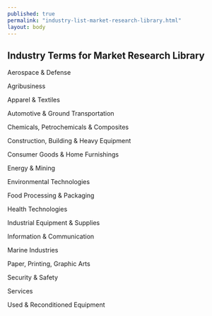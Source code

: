 ```yaml
---
published: true
permalink: "industry-list-market-research-library.html"
layout: body
---
```


## Industry Terms for Market Research Library

Aerospace &amp; Defense

Agribusiness

Apparel &amp; Textiles

Automotive &amp; Ground Transportation

Chemicals, Petrochemicals &amp; Composites

Construction, Building &amp; Heavy Equipment

Consumer Goods &amp; Home Furnishings

Energy &amp; Mining

Environmental Technologies

Food Processing &amp; Packaging

Health Technologies

Industrial Equipment &amp; Supplies

Information &amp; Communication

Marine Industries

Paper, Printing, Graphic Arts

Security &amp; Safety

Services

Used &amp; Reconditioned Equipment